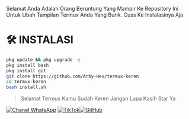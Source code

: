 Selamat Anda Adalah Orang Beruntung Yang Mampir Ke Repository Ini Untuk Ubah Tampilan Termux Anda Yang Burik. Cuss Ke Instalasinya Aja

# 🛠️ INSTALASI
```bash
pkg update && pkg upgrade -y
pkg install bash
pkg install git
git clone https://github.com/Arby-Hex/termux-keren
cd termux-keren
bash install.sh
```
> Selamat Termux Kamu Sudah Keren
> Jangan Lupa Kasih Star Ya

[![Chanel WhatsApp](https://img.shields.io/badge/Chanel-WhatsApp-green?logo=whatsapp)](https://whatsapp.com/channel/0029Vb6VXlNK5cDJkIjUxi17) [![TikTok](https://img.shields.io/badge/TikTok-Profile-black?logo=tiktok)](https://www.tiktok.com/@viper_exe9)[![GitHub](https://img.shields.io/badge/GitHub-Profile-black?logo=github)](https://github.com/usernamekamu)
